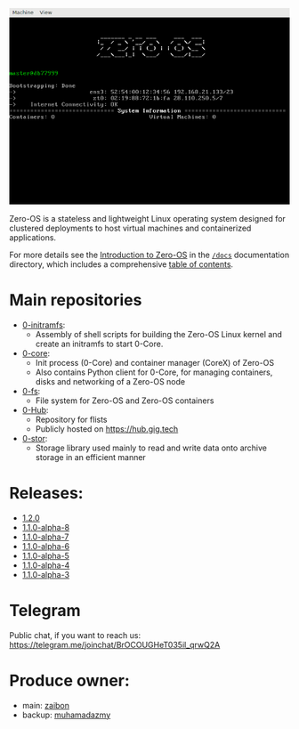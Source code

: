 ![Zero-OS console](g8os.png)

Zero-OS is a stateless and lightweight Linux operating system designed for clustered deployments to host virtual machines and containerized applications.

For more details see the [Introduction to Zero-OS](/docs/README.md) in the [`/docs`](/docs) documentation directory, which includes a comprehensive [table of contents](/docs/SUMMARY.md).

# Main repositories

- [0-initramfs](https://github.com/zero-os/0-initramfs):
  - Assembly of shell scripts for building the Zero-OS Linux kernel and create an initramfs to start 0-Core.
- [0-core](https://github.com/zero-os/0-core):
  - Init process (0-Core) and container manager (CoreX) of Zero-OS
  - Also contains Python client for 0-Core, for managing containers, disks and networking of a Zero-OS node
- [0-fs](https://github.com/zero-os/0-fs):
  - File system for Zero-OS and Zero-OS containers
- [0-Hub](https://github.com/zero-os/0-hub):
  - Repository for flists
  - Publicly hosted on https://hub.gig.tech
- [0-stor](https://github.com/zero-os/0-stor):
  - Storage library used mainly to read and write data onto archive storage in an efficient manner
  
  
# Releases:

- [1.2.0](https://github.com/zero-os/home/blob/master/release_notes/1.2.0.md)
- [1.1.0-alpha-8](https://github.com/zero-os/home/blob/master/release_notes/1.1.0-alpha-8.md)
- [1.1.0-alpha-7](https://github.com/zero-os/home/blob/master/release_notes/1.1.0-alpha-7.md)
- [1.1.0-alpha-6](https://github.com/zero-os/home/blob/master/release_notes/1.1.0-alpha-6.md)
- [1.1.0-alpha-5](https://github.com/zero-os/home/blob/master/release_notes/1.1.0-alpha-5.md)
- [1.1.0-alpha-4](https://github.com/zero-os/home/blob/master/release_notes/1.1.0-alpha-4.md)
- [1.1.0-alpha-3](https://github.com/zero-os/home/blob/master/release_notes/1.1.0-alpha-3.md)

# Telegram
Public chat, if you want to reach us: https://telegram.me/joinchat/BrOCOUGHeT035il_qrwQ2A

# Produce owner:
- main: [zaibon](https://github.com/zaibon)
- backup: [muhamadazmy](https://github.com/muhamadazmy)
